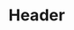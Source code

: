 <!-- TITLE: Collaborate From A Personal Machine -->
<!-- SUBTITLE: A quick summary of Collaborate From A Personal Machine -->

# Header